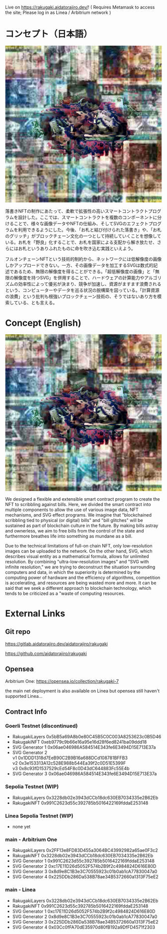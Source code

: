 Live on <https://rakugaki.aidatorajiro.dev/>! ( Requires Metamask to access the site; Please log in as Linea / Arbitrium network )

# コンセプト（日本語）

![落書きNFTの一例。様々な国の紙幣に落書きをしたデジタルアートが、NFTとしてイーサリアムのGoerliネットワークにアップロードされている。](./gensvg.svg)

落書きNFTの制作にあたって、柔軟で拡張性の高いスマートコントラクトプログラムを設計した。ここでは、スマートコントラクトを複数のコンポーネントに分けることで、様々な画像データやNFTの仕組み、そしてSVGのエフェクトプログラムを利用できるようにした。今後、「お札と結び付けられた落書き」や、「お札のグリッチ」がブロックチェーン文化の一つとして持続していくことを想像している。お札を「野良」化することで、お札を国家による支配から解き放たせ、さらにはお札というありふれたものに命を吹き込む実践といえよう。

フルオンチェーンNFTという技術的制約から、ネットワークには低解像度の画像しかアップロードできない。一方、その画像データを加工するSVGは数式的記述であるため、無限の解像度を得ることができる。「超低解像度の画像」と「無限の解像度を持つSVG」を併用することで、ハードウェアの計算能力やアルゴリズムの効率性によって優劣が決まり、競争が加速し、資源がますます浪費されるという、コンピューターやデータを巡る状況の脱構築を図っている。「計算資源の浪費」という批判も根強いブロックチェーン技術の、そうではないあり方を模索している、とも言える。

# Concept (English)

![Example of digital scribbling against various kind of bills, uploaded into Ethereum Goerli Network as an NFT.](./gensvg.svg)

We designed a flexible and extensible smart contract program to create the NFT to scribbling against bills. Here, we divided the smart contract into multiple components to allow the use of various image data, NFT mechanisms, and SVG effect programs. We imagine that "blockchained scribbling tied to physical (or digital) bills" and "bill glitches" will be sustained as part of blockchain culture in the future. By making bills astray and ownerless, we aim to free bills from the control of the state and furthermore breathes life into something as mundane as a bill.

Due to the technical limitations of full-on chain NFT, only low-resolution images can be uploaded to the network. On the other hand, SVG, which describes visual entity as a mathematical formula, allows for unlimited resolution. By combining "ultra-low-resolution images" and "SVG with infinite resolution," we are trying to deconstruct the situation surrounding computers and data, in which the superiority is determined by the computing power of hardware and the efficiency of algorithms, competition is accelerating, and resources are being wasted more and more. It can be said that we seek a different approach to blockchain technology, which tends to be criticized as a "waste of computing resources.

# External Links

## Git repo

https://gitlab.aidatorajiro.dev/aidatorajiro/rakugaki

https://github.com/aidatorajiro/rakugaki

## Opensea

Arbitrium One: <https://opensea.io/collection/rakugaki-7>

the main net deployment is also available on Linea but opensea still haven't supported Linea...

## Contract Info

### Goerli Testnet (discontinued)

- RakugakiLayers 0x5bB5a69A8b0e80C45B5C0C003A8253623c0B5D46
- RakugakiNFT 0xeb9779c9b66e16a95e16d28f6ed8241ba09ddd18
- SVG Generator 1 0x06ae046986A584514E343fe6E3494D15E713E37a
- SVG Generator 2  
  v1 0x1DDD1318d7EeB90C2B9B16a688DCd108781BFFB3  
  v2 0x3e153313A12c528E988b544Ea39f2c0D51E5399F  
  v3 0x8c93fD1537529cEd54F8c0D43dC644883Fc55E4b
- SVG Generator 3 0x06ae046986A584514E343fe6E3494D15E713E37a

### Sepolia Testnet (WIP)

- RakugakiLayers 0x3228db02e3943dCCb18dc630EB7034335e2B62Eb
- RakugakiNFT 0x991C2623d55c392785b5016422169fddaE253148

### Linea Sepolia Testnet (WIP)

- none yet

### main - Arbitrium One

- RakugakiLayers 0x2FF13e8FD83D455a3064BC43992982a65ae0F3c2
- RakugakiNFT 0x3228db02e3943dCCb18dc630EB7034335e2B62Eb
- SVG Generator 1 0x991C2623d55c392785b5016422169fddaE253148
- SVG Generator 2 0xc17E11D26d5052F574b2B9f2c4984824D616E80D
- SVG Generator 3 0x8d9e8C1B3e3C70555923c01b0ab1cA77830047a0
- SVG Generator 4 0x225DDb286Da538B78ae34B5372660a1313F75eE2

### main - Linea

- RakugakiLayers 0x3228db02e3943dCCb18dc630EB7034335e2B62Eb
- RakugakiNFT 0x991C2623d55c392785b5016422169fddaE253148
- SVG Generator 1 0xc17E11D26d5052F574b2B9f2c4984824D616E80D
- SVG Generator 2 0x8d9e8C1B3e3C70555923c01b0ab1cA77830047a0
- SVG Generator 3 0x225DDb286Da538B78ae34B5372660a1313F75eE2
- SVG Generator 4 0x03Cc0fFA70dE35970d80fB192a9DfFD4571f2303
